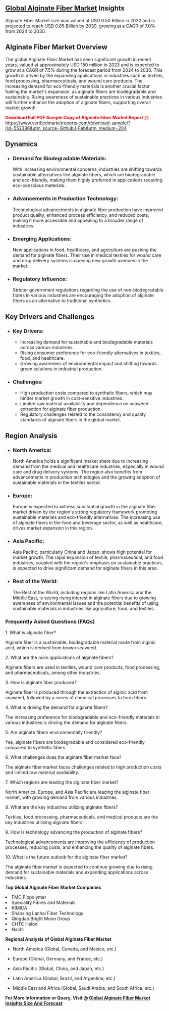 <h2><a href="https://www.verifiedmarketreports.com/download-sample/?rid=552386&amp;utm_source=GithubJ&amp;utm_medium=204" target="_blank">Global Alginate Fiber Market</a> Insights</h2><p>Alginate Fiber Market size was valued at USD 0.50 Billion in 2022 and is projected to reach USD 0.85 Billion by 2030, growing at a CAGR of 7.0% from 2024 to 2030.</p><p><h2>Alginate Fiber Market Overview</h2> <p>The global Alginate Fiber Market has seen significant growth in recent years, valued at approximately USD 150 million in 2023 and is expected to grow at a CAGR of 7.5% during the forecast period from 2024 to 2030. This growth is driven by the expanding applications in industries such as textiles, food processing, pharmaceuticals, and wound care products. The increasing demand for eco-friendly materials is another crucial factor fueling the market's expansion, as alginate fibers are biodegradable and sustainable. Rising awareness of sustainable practices in various industries will further enhance the adoption of alginate fibers, supporting overall market growth.</p> <p><p><span class=""><span style="color: #ff0000;"><strong>Download Full PDF Sample Copy of Alginate Fiber Market Report</strong> @ </span><a href="https://www.verifiedmarketreports.com/download-sample/?rid=552386&amp;utm_source=GithubJ-Feb&amp;utm_medium=204" target="_blank">https://www.verifiedmarketreports.com/download-sample/?rid=552386&amp;utm_source=GithubJ-Feb&amp;utm_medium=204</a></span></p></p> <h2>Dynamics</h2> <ul> <li><h3>Demand for Biodegradable Materials:</h3> With increasing environmental concerns, industries are shifting towards sustainable alternatives like alginate fibers, which are biodegradable and eco-friendly, making them highly preferred in applications requiring eco-conscious materials.</li> <li><h3>Advancements in Production Technology:</h3> Technological advancements in alginate fiber production have improved product quality, enhanced process efficiency, and reduced costs, making it more accessible and appealing to a broader range of industries.</li> <li><h3>Emerging Applications:</h3> New applications in food, healthcare, and agriculture are pushing the demand for alginate fibers. Their use in medical textiles for wound care and drug delivery systems is opening new growth avenues in the market.</li> <li><h3>Regulatory Influence:</h3> Stricter government regulations regarding the use of non-biodegradable fibers in various industries are encouraging the adoption of alginate fibers as an alternative to traditional synthetics.</li> </ul> <h2>Key Drivers and Challenges</h2> <ul> <li><h3>Key Drivers:</h3> <ul> <li>Increasing demand for sustainable and biodegradable materials across various industries.</li> <li>Rising consumer preference for eco-friendly alternatives in textiles, food, and healthcare.</li> <li>Growing awareness of environmental impact and shifting towards green solutions in industrial production.</li> </ul> </li> <li><h3>Challenges:</h3> <ul> <li>High production costs compared to synthetic fibers, which may hinder market growth in cost-sensitive industries.</li> <li>Limited raw material availability and dependence on seaweed extraction for alginate fiber production.</li> <li>Regulatory challenges related to the consistency and quality standards of alginate fibers in the global market.</li> </ul> </li> </ul> <h2>Region Analysis</h2> <ul> <li><h3>North America:</h3> North America holds a significant market share due to increasing demand from the medical and healthcare industries, especially in wound care and drug delivery systems. The region also benefits from advancements in production technologies and the growing adoption of sustainable materials in the textiles sector.</li> <li><h3>Europe:</h3> Europe is expected to witness substantial growth in the alginate fiber market driven by the region's strong regulatory framework promoting sustainable materials and eco-friendly alternatives. The increasing use of alginate fibers in the food and beverage sector, as well as healthcare, drives market expansion in this region.</li> <li><h3>Asia Pacific:</h3> Asia Pacific, particularly China and Japan, shows high potential for market growth. The rapid expansion of textile, pharmaceutical, and food industries, coupled with the region's emphasis on sustainable practices, is expected to drive significant demand for alginate fibers in this area.</li> <li><h3>Rest of the World:</h3> The Rest of the World, including regions like Latin America and the Middle East, is seeing rising interest in alginate fibers due to growing awareness of environmental issues and the potential benefits of using sustainable materials in industries like agriculture, food, and textiles.</li> </ul> <h3>Frequently Asked Questions (FAQs)</h3> <p>1. What is alginate fiber?</p> <p>Alginate fiber is a sustainable, biodegradable material made from alginic acid, which is derived from brown seaweed.</p> <p>2. What are the main applications of alginate fibers?</p> <p>Alginate fibers are used in textiles, wound care products, food processing, and pharmaceuticals, among other industries.</p> <p>3. How is alginate fiber produced?</p> <p>Alginate fiber is produced through the extraction of alginic acid from seaweed, followed by a series of chemical processes to form fibers.</p> <p>4. What is driving the demand for alginate fibers?</p> <p>The increasing preference for biodegradable and eco-friendly materials in various industries is driving the demand for alginate fibers.</p> <p>5. Are alginate fibers environmentally friendly?</p> <p>Yes, alginate fibers are biodegradable and considered eco-friendly compared to synthetic fibers.</p> <p>6. What challenges does the alginate fiber market face?</p> <p>The alginate fiber market faces challenges related to high production costs and limited raw material availability.</p> <p>7. Which regions are leading the alginate fiber market?</p> <p>North America, Europe, and Asia Pacific are leading the alginate fiber market, with growing demand from various industries.</p> <p>8. What are the key industries utilizing alginate fibers?</p> <p>Textiles, food processing, pharmaceuticals, and medical products are the key industries utilizing alginate fibers.</p> <p>9. How is technology advancing the production of alginate fibers?</p> <p>Technological advancements are improving the efficiency of production processes, reducing costs, and enhancing the quality of alginate fibers.</p> <p>10. What is the future outlook for the alginate fiber market?</p> <p>The alginate fiber market is expected to continue growing due to rising demand for sustainable materials and expanding applications across industries.</p> </p><p><strong>Top Global Alginate Fiber Market Companies</strong></p><div data-test-id=""><p><li>FMC Piopolymer</li><li> Speciality Fibres and Materials</li><li> KIMICA</li><li> Shaoxing Lanhai Fiber Technology</li><li> Qingdao Bright Moon Group</li><li> CHTC Helon</li><li> Nachl</li></p><div><strong>Regional Analysis of&nbsp;Global Alginate Fiber Market</strong></div><ul><li dir="ltr"><p dir="ltr">North America&nbsp;(Global, Canada, and Mexico, etc.)</p></li><li dir="ltr"><p dir="ltr">Europe (Global, Germany, and France, etc.)</p></li><li dir="ltr"><p dir="ltr">Asia Pacific&nbsp;(Global, China, and Japan, etc.)</p></li><li dir="ltr"><p dir="ltr">Latin America&nbsp;(Global, Brazil, and Argentina, etc.)</p></li><li dir="ltr">Middle East and Africa&nbsp;(Global, Saudi Arabia, and South Africa, etc.)</li></ul><p><strong>For More Information or Query, Visit @&nbsp;</strong><strong><a href="https://www.verifiedmarketreports.com/product/alginate-fiber-market-size-and-forecast/?utm_source=GithubJ&amp;utm_medium=204" target="_blank">Global Alginate Fiber Market Insights Size And Forecast</a></strong></p></div>
